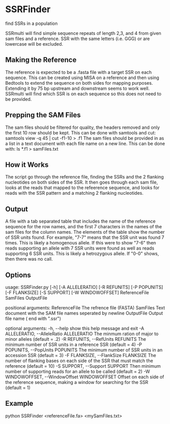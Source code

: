 # SSRFinder
find SSRs in a population

SSRmulti will find simple sequence repeats of length 2,3, and 4 from given sam files and a reference. SSR with the same letters (i.e. GGG) or are lowercase will be excluded.

## Making the Reference

The reference is expected to be a .fasta file with a target SSR on each sequence. This can be created using MISA on a reference and then using Bedtools to extend the sequence on both sides for mapping purposes. Extending it by 75 bp upstream and downstream seems to work well. SSRmulti will find which SSR is on each sequence so this does not need to be provided. 

## Prepping the SAM Files
The sam files should be filtered for quality, the headers removed and only the first 10 row should be kept. This can be done with samtools and cut:
  samtools view -q 45 <samFile> | cut -f1-10 > <samFile>.f1
The sam files should be provided in as a list in a text document with each file name on a new line. This can be done with:
  ls *.f1 > samFiles.txt

## How it Works

The script go through the reference file, finding the SSRs and the 2 flanking nucleotides on both sides of the SSR. It then goes through each sam file, looks at the reads that mapped to the refeerence sequence, and looks for reads with the SSR pattern and a matching 2 flanking nucleotides.

## Output

A file with a tab separated table that includes the name of the reference sequence for the row names, and the first 7 characters in the names of the sam files for the column names. The elements of the table show the number of SSR units found. For example, "7-7" means that the SSR unit was found 7 times. This is likely a homogenous allele. If this were to show "7-6" then reads supporting an allele with 7 SSR units were found as well as reads supporting 6 SSR units. This is likely a hetrozygous allele. If "0-0" shows, then there was no call.

## Options

usage: SSRFinder.py [-h] [-A ALLELERATIO] [-R REFUNITS] [-P POPUNITS]
                    [-F FLANKSIZE] [-S SUPPORT] [-W WINDOWOFFSET]
                    ReferenceFile SamFiles OutputFile

positional arguments:
  ReferenceFile         The refrence file (FASTA)
  SamFiles              Text document with the SAM file names seperated by
                        newline
  OutputFile            Output file name ( end with ".ssr")

optional arguments:
  -h, --help            show this help message and exit
  -A ALLELERATIO, --AlleleRatio ALLELERATIO
                        The minmum ration of major to minor alleles 
                        (default = .2)
  -R REFUNITS, --RefUnits REFUNITS
                        The minimum number of SSR units in a reference SSR
                        (default = 4)
  -P POPUNITS, --PopUnits POPUNITS
                        The minimum number of SSR units in an accession SSR
                        (default = 3)
  -F FLANKSIZE, --FlankSize FLANKSIZE
                        The number of flanking bases on each side of the SSR
                        that must match the reference (default = 10)
  -S SUPPORT, --Support SUPPORT
                        Then minimum number of supporting reads for an allele
                        to be called (default = 2)
  -W WINDOWOFFSET, --WindowOffset WINDOWOFFSET
                        Offset on each side of the reference sequence, making
                        a window for searching for the SSR (default = 1)

## Example
python SSRFinder <referenceFile.fa> <mySamFiles.txt> <myOutput>
